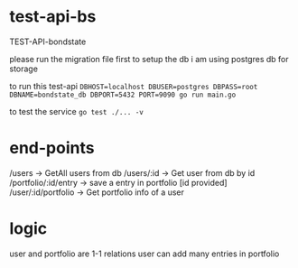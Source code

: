 # test-api-bs

TEST-API-bondstate

please run the migration file first to setup the db
i am using postgres db for storage

to run this test-api
`DBHOST=localhost DBUSER=postgres DBPASS=root DBNAME=bondstate_db DBPORT=5432 PORT=9090 go run main.go`

to test the service
`go test ./... -v`

# end-points

/users -> GetAll users from db
/users/:id -> Get user from db by id
/portfolio/:id/entry -> save a entry in portfolio [id provided]
/user/:id/portfolio -> Get portfolio info of a user

# logic

user and portfolio are 1-1 relations
user can add many entries in portfolio
